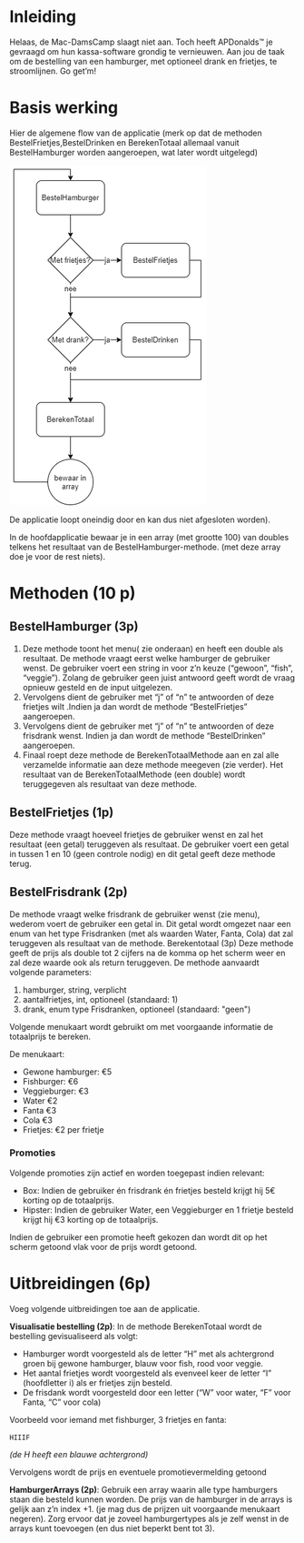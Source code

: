 # Inleiding

Helaas, de Mac-DamsCamp slaagt niet aan. Toch heeft APDonalds™ je gevraagd om hun kassa-software grondig te vernieuwen. Aan jou de taak om de bestelling van een hamburger, met optioneel drank en frietjes, te stroomlijnen. Go get’m!

# Basis werking
Hier de algemene flow van de applicatie (merk op dat de methoden BestelFrietjes,BestelDrinken en BerekenTotaal allemaal vanuit BestelHamburger worden aangeroepen, wat later wordt uitgelegd)

![](flowopgave7.png)
 
De applicatie loopt oneindig door en kan dus niet afgesloten worden).

In de hoofdapplicatie bewaar je in een array (met grootte 100) van doubles telkens het resultaat van de BestelHamburger-methode. (met deze array doe je voor de rest niets).

# Methoden (10 p)

## BestelHamburger (3p)

1.	Deze methode toont het menu( zie onderaan) en heeft een double als resultaat. De methode vraagt eerst welke hamburger de gebruiker wenst. De gebruiker voert een string in voor z’n keuze (“gewoon”, “fish”, “veggie”). Zolang de gebruiker geen juist antwoord geeft wordt de vraag opnieuw gesteld en de input uitgelezen.
2.	Vervolgens dient de gebruiker met “j” of “n” te antwoorden of deze frietjes wilt .Indien ja dan wordt de methode “BestelFrietjes” aangeroepen.
3.	Vervolgens dient de gebruiker met “j” of “n” te antwoorden of deze frisdrank wenst. Indien ja dan wordt de methode “BestelDrinken” aangeroepen.
4.	Finaal roept deze methode de BerekenTotaalMethode aan en zal alle verzamelde informatie aan deze methode meegeven (zie verder). Het resultaat van de BerekenTotaalMethode (een double) wordt teruggegeven als resultaat van deze methode.

## BestelFrietjes (1p)

Deze methode vraagt hoeveel frietjes de gebruiker wenst en zal het resultaat (een getal) teruggeven als resultaat. De gebruiker voert een getal in tussen 1 en 10 (geen controle nodig) en dit getal geeft deze methode terug.

## BestelFrisdrank (2p)

De methode vraagt welke frisdrank de gebruiker wenst (zie menu), wederom voert de gebruiker een getal in. Dit getal wordt omgezet naar een enum van het type Frisdranken (met als waarden Water, Fanta, Cola) dat zal teruggeven als resultaat van de methode.
Berekentotaal (3p)
Deze methode geeft de prijs als double tot 2 cijfers na de komma op het scherm weer en zal deze waarde ook als return teruggeven. De methode aanvaardt volgende parameters:

1. hamburger, string, verplicht
2. aantalfrietjes, int, optioneel (standaard: 1)
3. drank, enum type Frisdranken, optioneel (standaard: "geen") 

Volgende menukaart wordt gebruikt om met voorgaande informatie de totaalprijs te bereken.

De menukaart:
 
* Gewone hamburger: 	€5
* Fishburger:		    €6
* Veggieburger:	    	€3
* Water			        €2
* Fanta		           	€3
* Cola		        	€3
* Frietjes:	        	€2 per frietje
 
### Promoties

Volgende promoties zijn actief en worden toegepast indien relevant:

* Box: Indien de gebruiker én frisdrank én frietjes besteld krijgt hij 5€ korting op de totaalprijs.
* Hipster: Indien de gebruiker Water, een Veggieburger en 1 frietje besteld krijgt hij €3 korting op de totaalprijs.

Indien de gebruiker een promotie heeft gekozen dan wordt dit op het scherm getoond vlak voor de prijs wordt getoond. 

# Uitbreidingen (6p)

Voeg volgende uitbreidingen toe aan de applicatie.

**Visualisatie bestelling (2p)**: In de methode BerekenTotaal wordt de bestelling gevisualiseerd als volgt:
* Hamburger wordt voorgesteld als de letter “H” met als achtergrond groen bij gewone hamburger, blauw voor fish, rood voor veggie.
* Het aantal frietjes wordt voorgesteld als evenveel keer de letter “I” (hoofdletter i) als er frietjes zijn besteld.
* De frisdank wordt voorgesteld door een letter (“W” voor water, “F” voor Fanta, “C” voor cola)

Voorbeeld voor iemand met fishburger, 3 frietjes en fanta:

```text
HIIIF
```  

*(de H heeft een blauwe achtergrond)*

Vervolgens wordt de prijs en eventuele promotievermelding getoond

**HamburgerArrays (2p)**: Gebruik een array waarin alle type hamburgers staan die besteld kunnen worden. De prijs van de hamburger in de arrays is gelijk aan z’n index +1. (je mag dus de prijzen uit voorgaande menukaart negeren). Zorg ervoor dat je zoveel hamburgertypes als je zelf wenst in de arrays kunt toevoegen (en dus niet beperkt bent tot 3).

